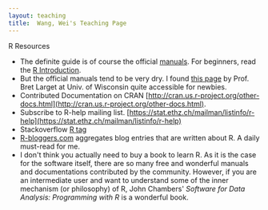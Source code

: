 ```yaml
---
layout: teaching
title:  Wang, Wei's Teaching Page
---
```

R Resources

- The definite guide is of course the official [manuals](http://cran.r-project.org/doc/manuals/). For beginners, read the [R Introduction](http://cran.r-project.org/doc/manuals/R-intro.pdf).
- But the official manuals tend to be very dry. I found [this page](http://www.stat.wisc.edu/~larget/r.html) by Prof. Bret Larget at Univ. of Wisconsin quite accessible for newbies.
- Contributed Documentation on CRAN [http://cran.us.r-project.org/other-docs.html](http://cran.us.r-project.org/other-docs.html).
- Subscribe to R-help mailing list. [https://stat.ethz.ch/mailman/listinfo/r-help](https://stat.ethz.ch/mailman/listinfo/r-help)
- Stackoverflow [R tag](http://stackoverflow.com/questions/tagged/r)
- [R-bloggers.com](R-bloggers.com) aggregates blog entries that are written about R. A daily must-read for me.
- I don't think you actually need to buy a book to learn R. As it is the case for the software itself, there are so many free and wonderful manuals and documentations contributed by the community. However, if you are an intermediate user and want to understand some of the inner mechanism (or philosophy) of R, John Chambers' _Software for Data Analysis: Programming with R_ is a wonderful book.

